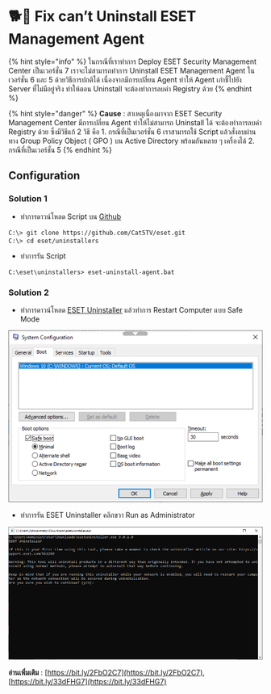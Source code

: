 # 🐕🦺 Fix can’t Uninstall ESET Management Agent

{% hint style="info" %}
ในกรณีที่เราทำการ Deploy ESET Security Management Center เป็นเวอร์ชั่น 7 เราจะไม่สามารถทำการ Uninstall ESET Management Agent ในเวอร์ชั่น 6 และ 5 ด้วยวิธีการปกติได้ เนื่องจากมีการเปลี่ยน Agent ทำให้ Agent เก่าชี้ไปยัง Server ที่ไม่มีอยู่จริง ทำให้ตอน Uninstall จะต้องทำการลบค่า Registry ด้วย
{% endhint %}

{% hint style="danger" %}
**Cause** : สาเหตุเนื่องมาจาก ESET Security Management Center มีการเปลี่ยน Agent ทำให้ไม่สามารถ Uninstall ได้ จะต้องทำการลบค่า Registry ด้วย ซึ่งมีวิธีแก้ 2 วิธี คือ 1. กรณีที่เป็นเวอร์ชั่น 6 เราสามารถใช้ Script แล้วสั่งลบผ่านทาง Group Policy Object ( GPO ) บน Active Directory พร้อมกันหลาย ๆ เครื่องได้ 2. กรณีที่เป็นเวอร์ชั่น 5&#x20;
{% endhint %}

## **Configuration**

### Solution 1&#x20;

* ทำการดาวน์โหลด Script บน [Github](https://github.com/Cat5TV/eset/blob/master/uninstallers/eset-uninstall-agent.bat)

```
C:\> git clone https://github.com/Cat5TV/eset.git
C:\> cd eset/uninstallers
```

* ทำการรัน Script

```
C:\eset\uninstallers> eset-uninstall-agent.bat
```

### Solution 2&#x20;

* ทำการดาวน์โหลด [ESET Uninstaller](https://download.eset.com/com/eset/tools/installers/eset\_apps\_remover/latest/esetuninstaller.exe) แล้วทำการ Restart Computer แบบ Safe Mode

![](../../.gitbook/assets/eset-01.png)

* ทำการรัน ESET Uninstaller คลิกขวา Run as Administrator

![](../../.gitbook/assets/eset-02.png)

**อ่านเพิ่มเติม** : [https://bit.ly/2FbO2C7](https://bit.ly/2FbO2C7), [https://bit.ly/33dFHG7](https://bit.ly/33dFHG7)
